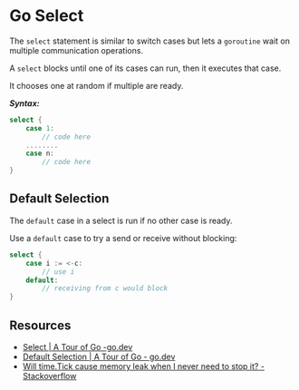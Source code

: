 # Go Select

The `select` statement is similar to switch cases but lets a `goroutine` wait on multiple communication operations.

A `select` blocks until one of its cases can run, then it executes that case.

It chooses one at random if multiple are ready.

**_Syntax:_**

```go
select {
    case 1:
        // code here
    ........
    case n:
        // code here
}
```

## Default Selection

The `default` case in a select is run if no other case is ready.

Use a `default` case to try a send or receive without blocking:

```go
select {
    case i := <-c:
        // use i
    default:
        // receiving from c would block
}
```

## Resources

- [Select | A Tour of Go -go.dev](https://go.dev/tour/concurrency/5)
- [Default Selection | A Tour of Go - go.dev](https://go.dev/tour/concurrency/6)
- [Will time.Tick cause memory leak when I never need to stop it? - Stackoverflow](https://stackoverflow.com/questions/68289916/will-time-tick-cause-memory-leak-when-i-never-need-to-stop-it)
